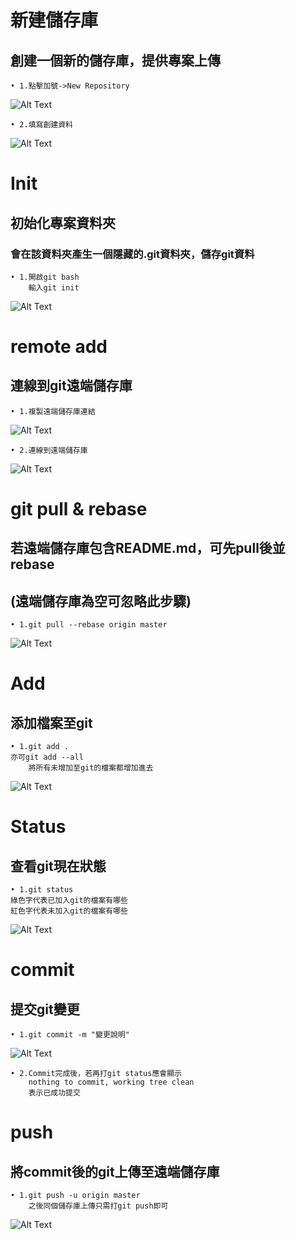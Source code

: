 # 新建儲存庫
## 創建一個新的儲存庫，提供專案上傳
```
• 1.點擊加號->New Repository
```
![Alt Text](https://raw.githubusercontent.com/MinecraftDawn/Git/master/Image/NewReposity.png)

```
• 2.填寫創建資料
```
![Alt Text](https://raw.githubusercontent.com/MinecraftDawn/Git/master/Image/CreateRepository.png)

# Init
## 初始化專案資料夾
### 會在該資料夾產生一個隱藏的.git資料夾，儲存git資料

```
• 1.開啟git bash
    輸入git init
```
![Alt Text](https://raw.githubusercontent.com/MinecraftDawn/Git/master/Image/git_init.png)

# remote add
## 連線到git遠端儲存庫

```
• 1.複製遠端儲存庫連結
```
![Alt Text](https://raw.githubusercontent.com/MinecraftDawn/Git/master/Image/gitHttpLink.png)

```
• 2.連線到遠端儲存庫
```
![Alt Text](https://raw.githubusercontent.com/MinecraftDawn/Git/master/Image/remote_add.png)

# git pull & rebase
## 若遠端儲存庫包含README.md，可先pull後並rebase
## (遠端儲存庫為空可忽略此步驟)
```
• 1.git pull --rebase origin master
```
![Alt Text](https://raw.githubusercontent.com/MinecraftDawn/Git/master/Image/git_pull_rebase.png)

# Add
## 添加檔案至git

```
• 1.git add .
亦可git add --all
    將所有未增加至git的檔案都增加進去
```
![Alt Text](https://raw.githubusercontent.com/MinecraftDawn/Git/master/Image/git_add.png)

# Status
## 查看git現在狀態
```
• 1.git status
綠色字代表已加入git的檔案有哪些
紅色字代表未加入git的檔案有哪些
```
![Alt Text](https://raw.githubusercontent.com/MinecraftDawn/Git/master/Image/git_status.png)

# commit
## 提交git變更

```
• 1.git commit -m "變更說明"
```
![Alt Text](https://raw.githubusercontent.com/MinecraftDawn/Git/master/Image/git_commit.png)

```
• 2.Commit完成後，若再打git status應會顯示
    nothing to commit, working tree clean
    表示已成功提交
```

# push
## 將commit後的git上傳至遠端儲存庫

```
• 1.git push -u origin master
    之後同個儲存庫上傳只需打git push即可
```
![Alt Text](https://raw.githubusercontent.com/MinecraftDawn/Git/master/Image/git_push.png)


